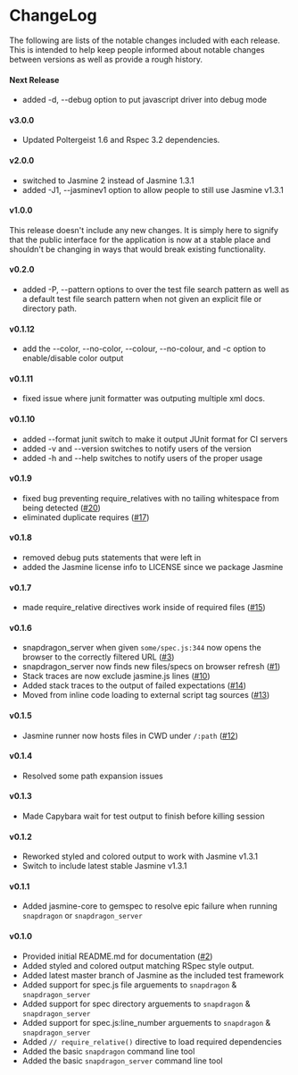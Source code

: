 # ChangeLog

The following are lists of the notable changes included with each release.
This is intended to help keep people informed about notable changes between
versions as well as provide a rough history.

#### Next Release

* added -d, --debug option to put javascript driver into debug mode

#### v3.0.0

* Updated Poltergeist 1.6 and Rspec 3.2 dependencies.

#### v2.0.0

* switched to Jasmine 2 instead of Jasmine 1.3.1
* added -J1, --jasminev1 option to allow people to still use Jasmine v1.3.1

#### v1.0.0

This release doesn't include any new changes. It is simply here to signify
that the public interface for the application is now at a stable place and
shouldn't be changing in ways that would break existing functionality.

#### v0.2.0

* added -P, --pattern options to over the test file search pattern as well as
  a default test file search pattern when not given an explicit file or
  directory path.

#### v0.1.12

* add the --color, --no-color, --colour, --no-colour, and -c option to
  enable/disable color output

#### v0.1.11

* fixed issue where junit formatter was outputing multiple xml docs.

#### v0.1.10

* added --format junit switch to make it output JUnit format for CI servers
* added -v and --version switches to notify users of the version
* added -h and --help switches to notify users of the proper usage

#### v0.1.9

* fixed bug preventing require\_relatives with no tailing whitespace from being
  detected ([\#20](http://github.com/reachlocal/snapdragon/issues/20))
* eliminated duplicate requires
  ([\#17](http://github.com/reachlocal/snapdragon/issues/17))

#### v0.1.8

* removed debug puts statements that were left in
* added the Jasmine license info to LICENSE since we package Jasmine

#### v0.1.7

* made require_relative directives work inside of required files
  ([\#15](http://github.com/reachlocal/snapdragon/issues/15))

#### v0.1.6

* snapdragon_server when given `some/spec.js:344` now opens the browser to the
  correctly filtered URL
  ([\#3](http://github.com/reachlocal/snapdragon/issues/3))
* snapdragon_server now finds new files/specs on browser refresh
  ([\#1](http://github.com/reachlocal/snapdragon/issues/1))
* Stack traces are now exclude jasmine.js lines
  ([\#10](http://github.com/reachlocal/snapdragon/issues/10))
* Added stack traces to the output of failed expectations
  ([\#14](http://github.com/reachlocal/snapdragon/issues/14))
* Moved from inline code loading to external script tag sources
  ([\#13](http://github.com/reachlocal/snapdragon/issues/13))

#### v0.1.5

* Jasmine runner now hosts files in CWD under `/:path`
  ([\#12](http://github.com/reachlocal/snapdragon/issues/12))

#### v0.1.4

* Resolved some path expansion issues

#### v0.1.3

* Made Capybara wait for test output to finish before killing session

#### v0.1.2

* Reworked styled and colored output to work with Jasmine v1.3.1
* Switch to include latest stable Jasmine v1.3.1

#### v0.1.1

* Added jasmine-core to gemspec to resolve epic failure when running
  `snapdragon` or `snapdragon_server`

#### v0.1.0

* Provided initial README.md for documentation
  ([\#2](http://github.com/reachlocal/snapdragon/issues/2))
* Added styled and colored output matching RSpec style output.
* Added latest master branch of Jasmine as the included test framework
* Added support for spec.js file arguements to `snapdragon` &
  `snapdragon_server`
* Added support for spec directory arguements to `snapdragon` &
  `snapdragon_server`
* Added support for spec.js:line_number arguements to `snapdragon` &
  `snapdragon_server`
* Added `// require_relative()` directive to load required dependencies
* Added the basic `snapdragon` command line tool
* Added the basic `snapdragon_server` command line tool

